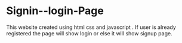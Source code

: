# Signin--login-Page
This website created using html css and javascript . If user is already registered the page will show login or else it will show signup page.
